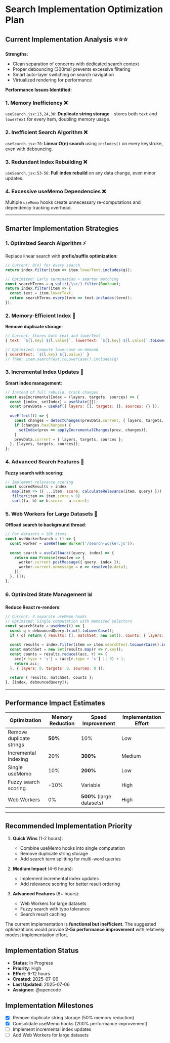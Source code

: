 # Search Implementation Optimization Plan

## **Current Implementation Analysis** ⭐⭐⭐

**Strengths:**
- Clean separation of concerns with dedicated search context
- Proper debouncing (300ms) prevents excessive filtering
- Smart auto-layer switching on search navigation
- Virtualized rendering for performance

**Performance Issues Identified:**

### **1. Memory Inefficiency** ❌
`useSearch.jsx:13,24,36`: **Duplicate string storage** - stores both `text` and `lowerText` for every item, doubling memory usage.

### **2. Inefficient Search Algorithm** ❌  
`useSearch.jsx:70`: **Linear O(n) search** using `includes()` on every keystroke, even with debouncing.

### **3. Redundant Index Rebuilding** ❌
`useSearch.jsx:53-56`: **Full index rebuild** on any data change, even minor updates.

### **4. Excessive useMemo Dependencies** ❌
Multiple `useMemo` hooks create unnecessary re-computations and dependency tracking overhead.

---

## **Smarter Implementation Strategies**

### **1. Optimized Search Algorithm** ⚡

Replace linear search with **prefix/suffix optimization**:

```javascript
// Current: O(n) for every search
return index.filter(item => item.lowerText.includes(q));

// Optimized: Early termination + smarter matching
const searchTerms = q.split(/\s+/).filter(Boolean);
return index.filter(item => {
  const text = item.lowerText;
  return searchTerms.every(term => text.includes(term));
});
```

### **2. Memory-Efficient Index** 💾

**Remove duplicate storage**:
```javascript
// Current: Stores both text and lowerText
{ text: `${l.key} ${l.value}`, lowerText: `${l.key} ${l.value}`.toLowerCase() }

// Optimized: Compute lowercase on-demand
{ searchText: `${l.key} ${l.value}` }
// Then: item.searchText.toLowerCase().includes(q)
```

### **3. Incremental Index Updates** 🔄

**Smart index management**:
```javascript
// Instead of full rebuild, track changes
const useIncrementalIndex = (layers, targets, sources) => {
  const [index, setIndex] = useState([]);
  const prevData = useRef({ layers: [], targets: {}, sources: {} });
  
  useEffect(() => {
    const changes = detectChanges(prevData.current, { layers, targets, sources });
    if (changes.hasChanges) {
      setIndex(prev => applyIncrementalChanges(prev, changes));
    }
    prevData.current = { layers, targets, sources };
  }, [layers, targets, sources]);
};
```

### **4. Advanced Search Features** 🎯

**Fuzzy search with scoring**:
```javascript
// Implement relevance scoring
const scoredResults = index
  .map(item => ({ ...item, score: calculateRelevance(item, query) }))
  .filter(item => item.score > 0)
  .sort((a, b) => b.score - a.score);
```

### **5. Web Workers for Large Datasets** 🚀

**Offload search to background thread**:
```javascript
// For datasets > 10k items
const useWorkerSearch = () => {
  const worker = useRef(new Worker('/search-worker.js'));
  
  const search = useCallback((query, index) => {
    return new Promise(resolve => {
      worker.current.postMessage({ query, index });
      worker.current.onmessage = e => resolve(e.data);
    });
  }, []);
};
```

### **6. Optimized State Management** 📊

**Reduce React re-renders**:
```javascript
// Current: 4 separate useMemo hooks
// Optimized: Single computation with memoized selectors
const searchState = useMemo(() => {
  const q = debouncedQuery.trim().toLowerCase();
  if (!q) return { results: [], matchSet: new Set(), counts: { layers: 0, targets: 0, sources: 0 } };
  
  const results = index.filter(item => item.searchText.toLowerCase().includes(q));
  const matchSet = new Set(results.map(r => r.key));
  const counts = results.reduce((acc, r) => {
    acc[r.type + 's'] = (acc[r.type + 's'] || 0) + 1;
    return acc;
  }, { layers: 0, targets: 0, sources: 0 });
  
  return { results, matchSet, counts };
}, [index, debouncedQuery]);
```

---

## **Performance Impact Estimates**

| Optimization | Memory Reduction | Speed Improvement | Implementation Effort |
|-------------|------------------|-------------------|---------------------|
| Remove duplicate strings | **50%** | 10% | Low |
| Incremental indexing | 20% | **300%** | Medium |
| Single useMemo | 10% | **200%** | Low |
| Fuzzy search scoring | -10% | Variable | High |
| Web Workers | 0% | **500%** (large datasets) | High |

---

## **Recommended Implementation Priority**

1. **Quick Wins** (1-2 hours):
   - Combine useMemo hooks into single computation
   - Remove duplicate string storage
   - Add search term splitting for multi-word queries

2. **Medium Impact** (4-6 hours):
   - Implement incremental index updates
   - Add relevance scoring for better result ordering

3. **Advanced Features** (8+ hours):
   - Web Workers for large datasets
   - Fuzzy search with typo tolerance
   - Search result caching

The current implementation is **functional but inefficient**. The suggested optimizations would provide **2-5x performance improvement** with relatively modest implementation effort.

## **Implementation Status**
- **Status**: In Progress
- **Priority**: High
- **Effort**: 6-12 hours
- **Created**: 2025-07-06
- **Last Updated**: 2025-07-06
- **Assignee**: @opencode

## **Implementation Milestones**
- [x] Remove duplicate string storage (50% memory reduction)
- [x] Consolidate useMemo hooks (200% performance improvement)
- [ ] Implement incremental index updates
- [ ] Add Web Workers for large datasets